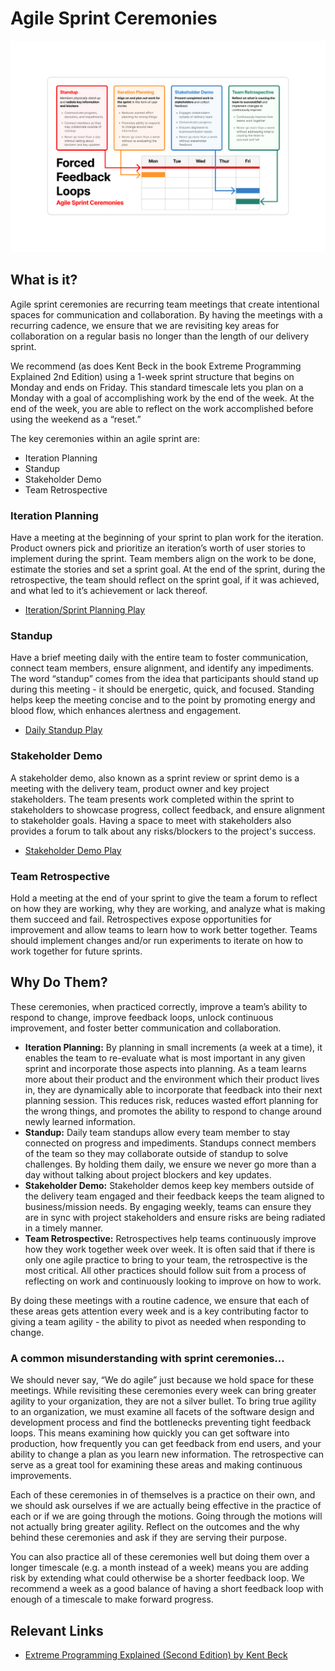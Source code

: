 # Agile Sprint Ceremonies

![Agile Ceremonies](../../assets/AgileCeremonies.png)

## What is it?
Agile sprint ceremonies are recurring team meetings that create intentional spaces for communication and collaboration. By having the meetings with a recurring cadence, we ensure that we are revisiting key areas for collaboration on a regular basis no longer than the length of our delivery sprint.

We recommend (as does Kent Beck in the book Extreme Programming Explained 2nd Edition) using a 1-week sprint structure that begins on Monday and ends on Friday. This standard timescale lets you plan on a Monday with a goal of accomplishing work by the end of the week. At the end of the week, you are able to reflect on the work accomplished before using the weekend as a “reset.”

The key ceremonies within an agile sprint are:

* Iteration Planning
* Standup
* Stakeholder Demo
* Team Retrospective

### Iteration Planning
Have a meeting at the beginning of your sprint to plan work for the iteration. Product owners pick and prioritize an iteration’s worth of user stories to implement during the sprint. Team members align on the work to be done, estimate the stories and set a sprint goal. At the end of the sprint, during the retrospective, the team should reflect on the sprint goal, if it was achieved, and what led to it’s achievement or lack thereof.

* [Iteration/Sprint Planning Play](https://delivery-playbooks.rise8.us/content/plays/cross-discipline/iteration-sprint-planning/)

### Standup
Have a brief meeting daily with the entire team to foster communication, connect team members, ensure alignment, and identify any impediments. The word “standup” comes from the idea that participants should stand up during this meeting - it should be energetic, quick, and focused. Standing helps keep the meeting concise and to the point by promoting energy and blood flow, which enhances alertness and engagement.

* [Daily Standup Play](https://delivery-playbooks.rise8.us/content/plays/cross-discipline/standup/)

### Stakeholder Demo
A stakeholder demo, also known as a sprint review or sprint demo is a meeting with the delivery team, product owner and key project stakeholders. The team presents work completed within the sprint to stakeholders to showcase progress, collect feedback, and ensure alignment to stakeholder goals. Having a space to meet with stakeholders also provides a forum to talk about any risks/blockers to the project's success.

* [Stakeholder Demo Play](https://delivery-playbooks.rise8.us/content/plays/cross-discipline/stakeholder-demo/)

### Team Retrospective
Hold a meeting at the end of your sprint to give the team a forum to reflect on how they are working, why they are working, and analyze what is making them succeed and fail. Retrospectives expose opportunities for improvement and allow teams to learn how to work better together. Teams should implement changes and/or run experiments to iterate on how to work together for future sprints.

## Why Do Them? 

These ceremonies, when practiced correctly, improve a team’s ability to respond to change, improve feedback loops, unlock continuous improvement, and foster better communication and collaboration.

* **Iteration Planning:** By planning in small increments (a week at a time), it enables the team to re-evaluate what is most important in any given sprint and incorporate those aspects into planning. As a team learns more about their product and the environment which their product lives in, they are dynamically able to incorporate that feedback into their next planning session. This reduces risk, reduces wasted effort planning for the wrong things, and promotes the ability to respond to change around newly learned information.
* **Standup:** Daily team standups allow every team member to stay connected on progress and impediments. Standups connect members of the team so they may collaborate outside of standup to solve challenges. By holding them daily, we ensure we never go more than a day without talking about project blockers and key updates.
* **Stakeholder Demo:** Stakeholder demos keep key members outside of the delivery team engaged and their feedback keeps the team aligned to business/mission needs. By engaging weekly, teams can ensure they are in sync with project stakeholders and ensure risks are being radiated in a timely manner.
* **Team Retrospective:** Retrospectives help teams continuously improve how they work together week over week. It is often said that if there is only one agile practice to bring to your team, the retrospective is the most critical. All other practices should follow suit from a process of reflecting on work and continuously looking to improve on how to work.

By doing these meetings with a routine cadence, we ensure that each of these areas gets attention every week and is a key contributing factor to giving a team agility - the ability to pivot as needed when responding to change.

### A common misunderstanding with sprint ceremonies…
We should never say, “We do agile” just because we hold space for these meetings. While revisiting these ceremonies every week can bring greater agility to your organization, they are not a silver bullet. To bring true agility to an organization, we must examine all facets of the software design and development process and find the bottlenecks preventing tight feedback loops. This means examining how quickly you can get software into production, how frequently you can get feedback from end users, and your ability to change a plan as you learn new information. The retrospective can serve as a great tool for examining these areas and making continuous improvements.

Each of these ceremonies in of themselves is a practice on their own, and we should ask ourselves if we are actually being effective in the practice of each or if we are going through the motions. Going through the motions will not actually bring greater agility. Reflect on the outcomes and the why behind these ceremonies and ask if they are serving their purpose.

You can also practice all of these ceremonies well but doing them over a longer timescale (e.g. a month instead of a week) means you are adding risk by extending what could otherwise be a shorter feedback loop. We recommend a week as a good balance of having a short feedback loop with enough of a timescale to make forward progress.

## Relevant Links

* [Extreme Programming Explained (Second Edition) by Kent Beck](https://www.goodreads.com/book/show/67833.Extreme_Programming_Explained)
